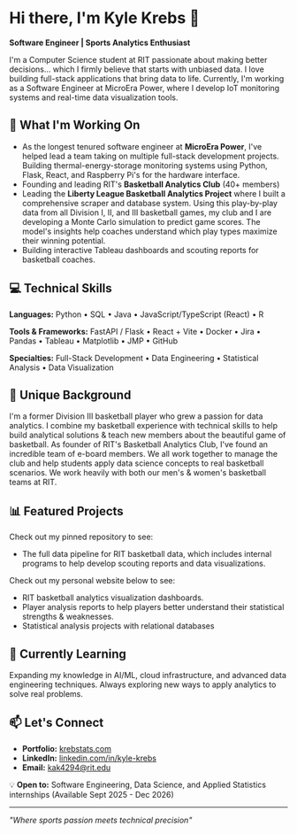 # Hi there, I'm Kyle Krebs 👋

**Software Engineer | Sports Analytics Enthusiast**

I'm a Computer Science student at RIT passionate about making better decisions... which I firmly believe that starts with unbiased data. I love building full-stack applications that bring data to life. Currently, I'm working as a Software Engineer at MicroEra Power, where I develop IoT monitoring systems and real-time data visualization tools.

## 🔭 What I'm Working On

- As the longest tenured software engineer at **MicroEra Power**, I've helped lead a team taking on multiple full-stack development projects. Building thermal-energy-storage monitoring systems using Python, Flask, React, and Raspberry Pi's for the hardware interface.
- Founding and leading RIT's **Basketball Analytics Club** (40+ members)
- Leading the **Liberty League Basketball Analytics Project** where I built a comprehensive scraper and database system. Using this play-by-play data from all Division I, II, and III basketball games, my club and I are developing a Monte Carlo simulation to predict game scores. The model's insights help coaches understand which play types maximize their winning potential.  
- Building interactive Tableau dashboards and scouting reports for basketball coaches.

## 💻 Technical Skills

**Languages:** Python • SQL • Java • JavaScript/TypeScript (React) • R

**Tools & Frameworks:** FastAPI / Flask • React + Vite • Docker • Jira • Pandas • Tableau • Matplotlib • JMP • GitHub

**Specialties:** Full-Stack Development • Data Engineering • Statistical Analysis • Data Visualization

## 🏀 Unique Background

I'm a former Division III basketball player who grew a passion for data analytics. I combine my basketball experience with technical skills to help build analytical solutions & teach new members about the beautiful game of basketball. As founder of RIT's Basketball Analytics Club, I've found an incredible team of e-board members. We all work together to manage the club and help students apply data science concepts to real basketball scenarios. We work heavily with both our men's & women's basketball teams at RIT.

## 📊 Featured Projects

Check out my pinned repository to see:
- The full data pipeline for RIT basketball data, which includes internal programs to help develop scouting reports and data visualizations.

Check out my personal website below to see:
- RIT basketball analytics visualization dashboards.
- Player analysis reports to help players better understand their statistical strengths & weaknesses.
- Statistical analysis projects with relational databases

## 🎯 Currently Learning

Expanding my knowledge in AI/ML, cloud infrastructure, and advanced data engineering techniques. Always exploring new ways to apply analytics to solve real problems.

## 📫 Let's Connect

- **Portfolio:** [krebstats.com](https://krebstats.com)
- **LinkedIn:** [linkedin.com/in/kyle-krebs](https://linkedin.com/in/kyle-krebs)
- **Email:** kak4294@rit.edu

💡 **Open to:** Software Engineering, Data Science, and Applied Statistics internships (Available Sept 2025 - Dec 2026)

---

*"Where sports passion meets technical precision"*
